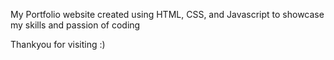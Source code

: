 My Portfolio website created using HTML, CSS, and Javascript to showcase my skills and passion of coding

Thankyou for visiting :)
